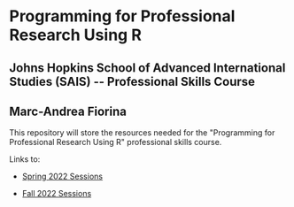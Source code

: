 # Programming for Professional Research Using R

## Johns Hopkins School of Advanced International Studies (SAIS) -- Professional Skills Course

## Marc-Andrea Fiorina

This repository will store the resources needed for the "Programming for Professional Research Using R" professional skills course.

Links to:

- [Spring 2022 Sessions](https://mfiorina.github.io/sais_r_course/spring_2022/)

- [Fall 2022 Sessions](https://mfiorina.github.io/sais_r_course/fall_2022/)


